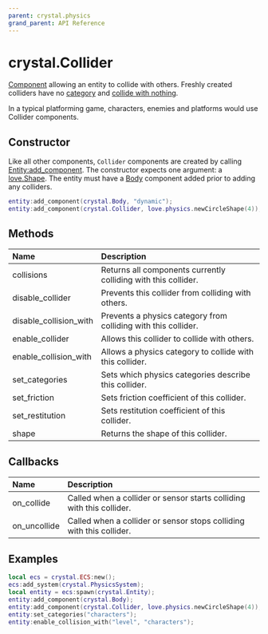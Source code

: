 ```yaml
---
parent: crystal.physics
grand_parent: API Reference
---
```


# crystal.Collider

[Component](/crystal/api/ecs/component) allowing an entity to collide with others. Freshly created colliders have no [category](collider_set_categories) and [collide with nothing](collider_enable_collision_with).

In a typical platforming game, characters, enemies and platforms would use Collider components.

## Constructor

Like all other components, `Collider` components are created by calling [Entity:add_component](/crystal/api/ecs/entity_add_component). The constructor expects one argument: a [love.Shape](https://love2d.org/wiki/Shape). The entity must have a [Body](body) component added prior to adding any colliders.

```lua
entity:add_component(crystal.Body, "dynamic");
entity:add_component(crystal.Collider, love.physics.newCircleShape(4));
```

## Methods

| Name                   | Description                                                    |
| :--------------------- | :------------------------------------------------------------- |
| collisions             | Returns all components currently colliding with this collider. |
| disable_collider       | Prevents this collider from colliding with others.             |
| disable_collision_with | Prevents a physics category from colliding with this collider. |
| enable_collider        | Allows this collider to collide with others.                   |
| enable_collision_with  | Allows a physics category to collide with this collider.       |
| set_categories         | Sets which physics categories describe this collider.          |
| set_friction           | Sets friction coefficient of this collider.                    |
| set_restitution        | Sets restitution coefficient of this collider.                 |
| shape                  | Returns the shape of this collider.                            |

## Callbacks

| Name         | Description                                                           |
| :----------- | :-------------------------------------------------------------------- |
| on_collide   | Called when a collider or sensor starts colliding with this collider. |
| on_uncollide | Called when a collider or sensor stops colliding with this collider.  |

## Examples

```lua
local ecs = crystal.ECS:new();
ecs:add_system(crystal.PhysicsSystem);
local entity = ecs:spawn(crystal.Entity);
entity:add_component(crystal.Body);
entity:add_component(crystal.Collider, love.physics.newCircleShape(4));
entity:set_categories("characters");
entity:enable_collision_with("level", "characters");
```
